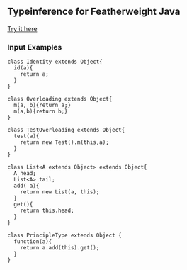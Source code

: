 ## Typeinference for Featherweight Java

[Try it here](https://janulrich.github.io/FeatherweightTypeInference/)

### Input Examples

```
class Identity extends Object{
  id(a){
    return a;
  }
}

```


```
class Overloading extends Object{
  m(a, b){return a;}
  m(a,b){return b;}
}

class TestOverloading extends Object{
  test(a){
    return new Test().m(this,a);
  }
}
```


```
class List<A extends Object> extends Object{
  A head;
  List<A> tail;
  add( a){
    return new List(a, this);
  }
  get(){
    return this.head;
  }
}

class PrincipleType extends Object {
  function(a){
    return a.add(this).get();
  }
}

```

